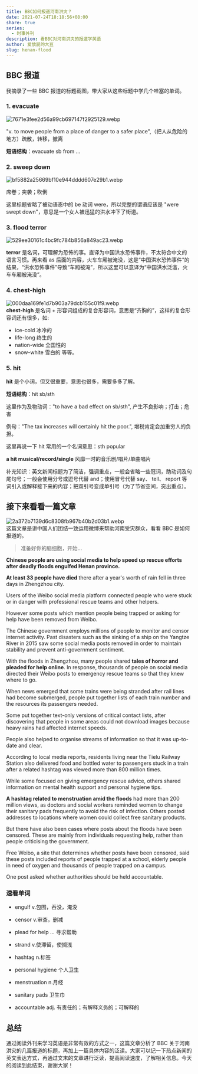 ```yaml
---  
title: BBC如何报道河南洪灾？  
date: 2021-07-24T18:18:56+08:00  
share: true  
series:  
  - 时事外刊  
description: 看BBC对河南洪灾的报道学英语  
author: 爱放屁的大豆  
slug: henan-flood  
---  
```

  
  
## BBC 报道  
我摘录了一些 BBC 报道的标题截图，带大家从这些标题中学几个哇塞的单词。  
  
### 1. evacuate  
![7671e3fee2d56a99cb697147f2925129.webp](/images/7671e3fee2d56a99cb697147f2925129.webp)  
  
"v. to move people from a place of danger to a safer place",（把人从危险的地方）疏散，转移，撤离  
  
**短语结构**：evacuate sb from ...  
  
### 2. sweep down  
![bf5882a25669bf10e944dddd607e29b1.webp](/images/bf5882a25669bf10e944dddd607e29b1.webp)  
  
席卷；突袭；吹倒  
  
这里标题省略了被动语态中的 be 动词 were，所以完整的谓语应该是 "were swept down"，意思是一个女人被迅猛的洪水冲下了街道。  
  
  
### 3. flood terror  
![529ee30161c4bc9fc784b856a849ac23.webp](/images/529ee30161c4bc9fc784b856a849ac23.webp)  
  
**terror** 是名词，可理解为恐怖的事。直译为中国洪水恐怖事件，不太符合中文的语言习惯。再来看 as 后面的内容，火车车厢被淹没，这是“中国洪水恐怖事件”的结果，“洪水恐怖事件”导致“车厢被淹”，所以这里可以意译为“中国洪水泛滥，火车车厢被淹没”。  
  
### 4. chest-high  
![000daa169fe1d7b903a79dcb155c01f9.webp](/images/000daa169fe1d7b903a79dcb155c01f9.webp)  
**chest-high** 是名词 + 形容词组成的复合形容词，意思是“齐胸的”，这样的复合形容词还有很多，如:  
* ice-cold 冰冷的    
* life-long 终生的    
* nation-wide 全国性的    
* snow-white 雪白的 等等。  
  
### 5. hit  
**hit** 是个小词，但又很重要，意思也很多，需要多多了解。  
  
**短语结构**：hit sb/sth  
  
  
这里作为及物动词："to have a bad effect on sb/sth", 产生不良影响；打击；危害  
  
例句："The tax increases will certainly hit the poor.", 增税肯定会加重穷人的负担。  
  
这里再说一下 hit 常用的一个名词意思：sth popular  
  
**a hit musical/record/single** 风靡一时的音乐剧/唱片/单曲唱片  
  
补充知识：英文新闻标题为了简洁，强调重点，一般会省略一些冠词，助动词及句尾句号；一般会使用分号或逗号代替 and；使用冒号代替 say、 tell、 report 等词引入或解释接下来的内容；把双引号变成单引号（为了节省空间，突出重点）。  
  
## 接下来看看一篇文章  
![2a372b7139d6c8308fb967b40b2d03b1.webp](/images/2a372b7139d6c8308fb967b40b2d03b1.webp)  
这篇文章是讲中国人们团结一致运用微博来帮助河南受灾群众，看看 BBC 是如何报道的。  
  
> 准备好你的脑细胞，开始...  
  
**Chinese people are using social media to help speed up rescue efforts after deadly floods engulfed Henan province.**   
  
**At least 33 people have died** there after a year's worth of rain fell in three days in Zhengzhou city.  
  
Users of the Weibo social media platform connected people who were stuck or in danger with professional rescue teams and other helpers.  
  
However some posts which mention people being trapped or asking for help have been removed from Weibo.  
  
The Chinese government employs millions of people to monitor and censor internet activity. Past disasters such as the sinking of a ship on the Yangtze River in 2015 saw some social media posts removed in order to maintain stability and prevent anti-government sentiment.  
  
With the floods in Zhengzhou, many people shared **tales of horror and pleaded for help online**. In response, thousands of people on social media directed their Weibo posts to emergency rescue teams so that they knew where to go.  
  
When news emerged that some trains were being stranded after rail lines had become submerged, people put together lists of each train number and the resources its passengers needed.  
  
Some put together text-only versions of critical contact lists, after discovering that people in some areas could not download images because heavy rains had affected internet speeds.  
  
People also helped to organise streams of information so that it was up-to-date and clear.  
  
According to local media reports, residents living near the Tielu Railway Station also delivered food and bottled water to passengers stuck in a train after a related hashtag was viewed more than 800 million times.  
  
While some focused on giving emergency rescue advice, others shared information on mental health support and personal hygiene tips.  
  
**A hashtag related to menstruation amid the floods** had more than 200 million views, as doctors and social workers reminded women to change their sanitary pads frequently to avoid the risk of infection. Others posted addresses to locations where women could collect free sanitary products.  
  
But there have also been cases where posts about the floods have been censored. These are mainly from individuals requesting help, rather than people criticising the government.  
  
Free Weibo, a site that determines whether posts have been censored, said these posts included reports of people trapped at a school, elderly people in need of oxygen and thousands of people trapped on a campus.  
  
One post asked whether authorities should be held accountable.  
  
### 速看单词  
  
* engulf    v.包围，吞没，淹没  
  
* censor    v.审查，删减  
  
* plead for help ... 寻求帮助  
  
* strand     v.使滞留，使搁浅  
  
* hashtag   n.标签   
  
* personal hygiene 个人卫生  
  
* menstruation  n.月经  
  
* sanitary pads 卫生巾  
  
* accountable adj. 有责任的；有解释义务的；可解释的  
  
## 总结  
  
通过阅读外刊来学习英语是非常有效的方式之一，这篇文章分析了 BBC 关于河南洪灾的几篇报道的标题，再加上一篇具体内容的泛读。大家可以记一下热点新闻的英文表达方式，再通过文末的文章进行泛读，提高阅读速度，了解相关信息。今天的阅读到此结束，谢谢大家！